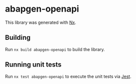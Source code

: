 # abapgen-openapi

This library was generated with [Nx](https://nx.dev).

## Building

Run `nx build abapgen-openapi` to build the library.

## Running unit tests

Run `nx test abapgen-openapi` to execute the unit tests via [Jest](https://jestjs.io).
